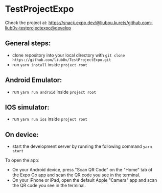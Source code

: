 # TestProjectExpo

Check the project at: https://snack.expo.dev/@liubou.kurets/github.com-liub0v-testprojectexpo@develop

## General steps:

- clone repository into your local directory with `git clone https://github.com/liub0v/TestProjectExpo.git`
- run `yarn install` inside `project root`

## Android Emulator:

- run `yarn run android` inside `project root`

## IOS simulator:

- run `yarn run ios` inside `project root`

## On device:

- start the development server by running the following command `yarn start`

To open the app:

- On your Android device, press "Scan QR Code" on the "Home" tab of the Expo Go app and scan the QR code you see in the terminal.
- On your iPhone or iPad, open the default Apple "Camera" app and scan the QR code you see in the terminal.
